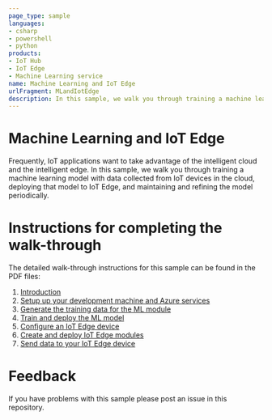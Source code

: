 ```yaml
---
page_type: sample
languages:
- csharp
- powershell
- python
products:
- IoT Hub
- IoT Edge
- Machine Learning service
name: Machine Learning and IoT Edge
urlFragment: MLandIotEdge
description: In this sample, we walk you through training a machine learning model with data collected from IoT devices in the cloud, deploying that model to IoT Edge, and maintaining and refining the model periodically.
---
```

# Machine Learning and IoT Edge

Frequently, IoT applications want to take advantage of the intelligent cloud and the intelligent edge. In this sample, we walk you through training a machine learning model with data collected from IoT devices in the cloud, deploying that model to IoT Edge, and maintaining and refining the model periodically.

# Instructions for completing the walk-through

The detailed walk-through instructions for this sample can be found in the PDF files:
1. [Introduction](./EdgeAndMlWalkthrough_01_Intro.pdf)
1. [Setup up your development machine and Azure services](EdgeAndMlWalkthrough_02_Setup.pdf)
1. [Generate the training data for the ML module](EdgeAndMlWalkthrough_03_Generate.pdf)
1. [Train and deploy the ML model](EdgeAndMlWalkthrough_04_Train.pdf)
1. [Configure an IoT Edge device](EdgeAndMlWalkthrough_05_Configure.pdf)
1. [Create and deploy IoT Edge modules](EdgeAndMlWalkthrough_06_Create.pdf)
1. [Send data to your IoT Edge device](EdgeAndMlWalkthrough_07_Send.pdf)

 # Feedback

If you have problems with this sample please post an issue in this repository.
